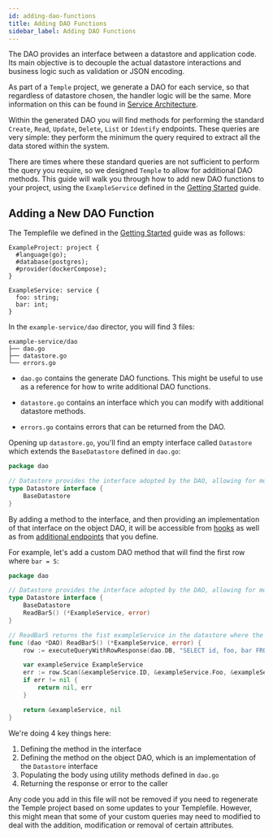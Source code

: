 ```yaml
---
id: adding-dao-functions
title: Adding DAO Functions
sidebar_label: Adding DAO Functions
---
```


The DAO provides an interface between a datastore and application code.
Its main objective is to decouple the actual datastore interactions and business logic such as validation or JSON encoding.

As part of a `Temple` project, we generate a DAO for each service, so that regardless of datastore chosen, the handler logic will be the same. 
More information on this can be found in [Service Architecture](../arch/service).

Within the generated DAO you will find methods for performing the standard `Create`, `Read`, `Update`, `Delete`, `List` or `Identify` endpoints.
These queries are very simple: they perform the minimum the query required to extract all the data stored within the system.

There are times where these standard queries are not sufficient to perform the query you require, so we designed `Temple` to allow for additional DAO methods.
This guide will walk you through how to add new DAO functions to your project, using the `ExampleService` defined in the [Getting Started](../getting-started) guide.

## Adding a New DAO Function
The Templefile we defined in the [Getting Started](../getting-started) guide was as follows:

```templefile
ExampleProject: project {
  #language(go);
  #database(postgres);
  #provider(dockerCompose);
}

ExampleService: service {
  foo: string;
  bar: int;
}
```

In the `example-service/dao` director, you will find 3 files:

```
example-service/dao
├── dao.go
├── datastore.go
└── errors.go
```

- `dao.go` contains the generate DAO functions. 
This might be useful to use as a reference for how to write additional DAO functions.

- `datastore.go` contains an interface which you can modify with additional datastore methods.

- `errors.go` contains errors that can be returned from the DAO.

Opening up `datastore.go`, you'll find an empty interface called `Datastore` which extends the `BaseDatastore` defined in `dao.go`:

```go
package dao

// Datastore provides the interface adopted by the DAO, allowing for mocking
type Datastore interface {
	BaseDatastore
}
```

By adding a method to the interface, and then providing an implementation of that interface on the object DAO, it will be accessible from [hooks](hooks) as well as from [additional endpoints](adding-endpoints) that you define.

For example, let's add a custom DAO method that will find the first row where `bar = 5`:

```go
package dao

// Datastore provides the interface adopted by the DAO, allowing for mocking
type Datastore interface {
	BaseDatastore
	ReadBar5() (*ExampleService, error)
}

// ReadBar5 returns the fist exampleService in the datastore where the value of foo is 5
func (dao *DAO) ReadBar5() (*ExampleService, error) {
	row := executeQueryWithRowResponse(dao.DB, "SELECT id, foo, bar FROM example_service WHERE bar = 5;")

	var exampleService ExampleService
	err := row.Scan(&exampleService.ID, &exampleService.Foo, &exampleService.Bar)
	if err != nil {
		return nil, err
	}

	return &exampleService, nil
}
```

We're doing 4 key things here:

1. Defining the method in the interface
2. Defining the method on the object DAO, which is an implementation of the `Datastore` interface
3. Populating the body using utility methods defined in `dao.go`
4. Returning the response or error to the caller

Any code you add in this file will not be removed if you need to regenerate the Temple project based on some updates to your Templefile.
However, this might mean that some of your custom queries may need to modified to deal with the addition, modification or removal of certain attributes.
